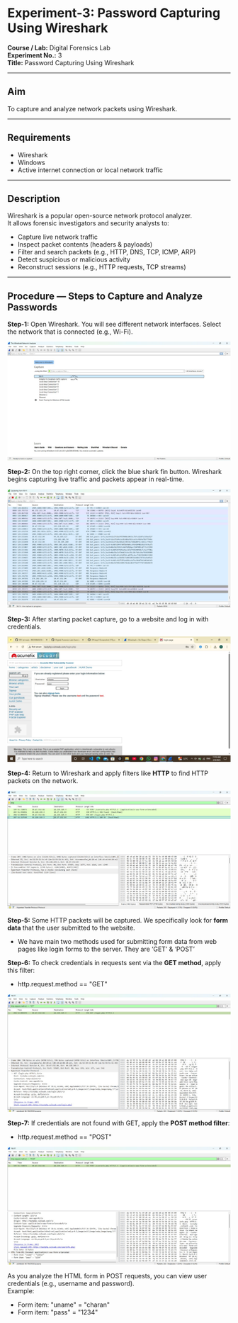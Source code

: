 # Experiment-3: Password Capturing Using Wireshark

**Course / Lab:** Digital Forensics Lab  
**Experiment No.:** 3  
**Title:** Password Capturing Using Wireshark  


---

## Aim
To capture and analyze network packets using Wireshark.

---

## Requirements
- Wireshark  
- Windows  
- Active internet connection or local network traffic  

---

## Description
Wireshark is a popular open-source network protocol analyzer.  
It allows forensic investigators and security analysts to:  
- Capture live network traffic  
- Inspect packet contents (headers & payloads)  
- Filter and search packets (e.g., HTTP, DNS, TCP, ICMP, ARP)  
- Detect suspicious or malicious activity  
- Reconstruct sessions (e.g., HTTP requests, TCP streams)  

---

## Procedure — Steps to Capture and Analyze Passwords

**Step-1:** Open Wireshark. You will see different network interfaces. Select the network that is connected (e.g., Wi-Fi).  


![(images/exp3-step1.png)](https://github.com/charan767092/Digital-forensic/blob/4adac2b0796ffa7e3494931a548966456f227bc5/images/IMG-20250902-WA0027%20-%20Copy.jpg)


**Step-2:** On the top right corner, click the blue shark fin button. Wireshark begins capturing live traffic and packets appear in real-time.  

![(images/exp3-step2.png)](https://github.com/charan767092/Digital-forensic/blob/4adac2b0796ffa7e3494931a548966456f227bc5/images/IMG-20250902-WA0029%20-%20Copy.jpg)

**Step-3:** After starting packet capture, go to a website and log in with credentials.  

![(images/exp3-step3.png)](https://github.com/charan767092/Digital-forensic/blob/4adac2b0796ffa7e3494931a548966456f227bc5/images/WhatsApp%20Image%202025-09-02%20at%2014.11.42_9d4e13fb.jpg)

**Step-4:** Return to Wireshark and apply filters like **HTTP** to find HTTP packets on the network.  

![(images/exp3-step4.png)](https://github.com/charan767092/Digital-forensic/blob/4adac2b0796ffa7e3494931a548966456f227bc5/images/IMG-20250902-WA0028%20-%20Copy.jpg)

**Step-5:** Some HTTP packets will be captured. We specifically look for **form data** that the user submitted to the website.  
- We have main two methods used for submitting form data from web pages like login forms
to the server. They are ‘GET’ & ‘POST’
  

**Step-6:** To check credentials in requests sent via the **GET method**, apply this filter:  
- http.request.method == "GET"
  
![(images/exp3-step6.png)](https://github.com/charan767092/Digital-forensic/blob/4adac2b0796ffa7e3494931a548966456f227bc5/images/IMG-20250902-WA0033.jpg)

**Step-7:** If credentials are not found with GET, apply the **POST method filter**:  
- http.request.method == "POST"

![(images/exp3-step7.png)](https://github.com/charan767092/Digital-forensic/blob/4adac2b0796ffa7e3494931a548966456f227bc5/images/IMG-20250902-WA0032.jpg)

As you analyze the HTML form in POST requests, you can view user credentials (e.g., username and password).  
Example:  
- Form item: "uname" = "charan"
- Form item: "pass" = "1234"
